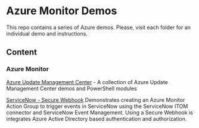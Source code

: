 # Azure Monitor Demos

This repo contains a series of Azure demos. Please, visit each folder for an individual demo and instructions.

## Content

### Azure Monitor

[Azure Update Management Center](./Azure%20Monitor/Azure%20Update%20Management%20Center/README.md) - A collection of Azure Update Management Center demos and PowerShell modules

[ServiceNow - Secure Webhook](./Azure%20Monitor/ServiceNow%20-%20Secure%20Webhook/README.md) Demonstrates creating an Azure Monitor Action Group to trigger events in ServiceNow using the ServiceNow ITOM connector and ServiceNow Event Management. Using a Secure Webhook is integrates Azure Active Directory based authentication and authorization.
